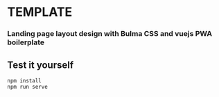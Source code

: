 # TEMPLATE

### Landing page layout design with Bulma CSS and vuejs PWA boilerplate


## Test it yourself
```
npm install
npm run serve
```
